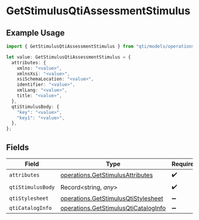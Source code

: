 # GetStimulusQtiAssessmentStimulus

## Example Usage

```typescript
import { GetStimulusQtiAssessmentStimulus } from "qti/models/operations";

let value: GetStimulusQtiAssessmentStimulus = {
  attributes: {
    xmlns: "<value>",
    xmlnsXsi: "<value>",
    xsiSchemaLocation: "<value>",
    identifier: "<value>",
    xmlLang: "<value>",
    title: "<value>",
  },
  qtiStimulusBody: {
    "key": "<value>",
    "key1": "<value>",
  },
};
```

## Fields

| Field                                                                                        | Type                                                                                         | Required                                                                                     | Description                                                                                  |
| -------------------------------------------------------------------------------------------- | -------------------------------------------------------------------------------------------- | -------------------------------------------------------------------------------------------- | -------------------------------------------------------------------------------------------- |
| `attributes`                                                                                 | [operations.GetStimulusAttributes](../../models/operations/getstimulusattributes.md)         | :heavy_check_mark:                                                                           | N/A                                                                                          |
| `qtiStimulusBody`                                                                            | Record<string, *any*>                                                                        | :heavy_check_mark:                                                                           | N/A                                                                                          |
| `qtiStylesheet`                                                                              | [operations.GetStimulusQtiStylesheet](../../models/operations/getstimulusqtistylesheet.md)   | :heavy_minus_sign:                                                                           | N/A                                                                                          |
| `qtiCatalogInfo`                                                                             | [operations.GetStimulusQtiCatalogInfo](../../models/operations/getstimulusqticataloginfo.md) | :heavy_minus_sign:                                                                           | N/A                                                                                          |